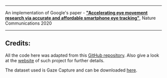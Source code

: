 ------

An implementation of Google's paper - [__"Accelerating eye movement research via accurate and affordable smartphone eye tracking"__](https://www.nature.com/articles/s41467-020-18360-5.pdf), Nature Communications 2020


------

## Credits:

All the code here was adapted from this [GitHub repository](https://github.com/DSSR2/gaze-track).
Also give a look at the [website](https://dssr2.github.io/gaze-track) of such project for further details.

The dataset used is Gaze Capture and can be downloaded [here](http://gazecapture.csail.mit.edu).
